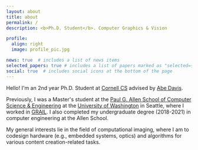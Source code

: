 ```yaml
---
layout: about
title: about
permalink: /
description: <b>Ph.D. Student</b>. Computer Graphics & Vision

profile:
  align: right
  image: profile_pic.jpg

news: true  # includes a list of news items
selected_papers: true # includes a list of papers marked as "selected={true}"
social: true  # includes social icons at the bottom of the page
---
```


Hello! I'm an 2nd year Ph.D. Student at [Cornell CS](https://www.cs.cornell.edu/) advised by [Abe Davis](http://abedavis.com/).

Previously, I was a Master's student at the [Paul G. Allen School of Computer Science & Engineering](https://www.cs.washington.edu/) at the [University of Washington](https://www.washington.edu/) in Seattle, where I worked in [GRAIL](https://grail.cs.washington.edu/). I also completed my undergraduate degree (2018-2021) in computer engineering at the Allen School.

My general interests lie in the field of computational imaging, where I am to codesign hardware (e.g., embedded systems, optics) and algorithms for various content creation-related tasks.
